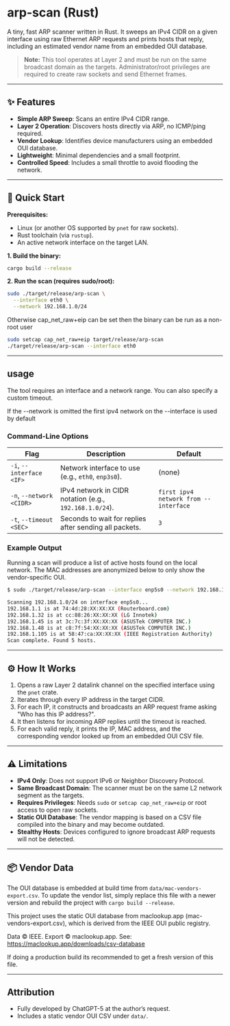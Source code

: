 # arp-scan (Rust)

A tiny, fast ARP scanner written in Rust. It sweeps an IPv4 CIDR on a given interface using raw Ethernet ARP requests and prints hosts that reply, including an estimated vendor name from an embedded OUI database.

> **Note:** This tool operates at Layer 2 and must be run on the same broadcast domain as the targets. Administrator/root privileges are required to create raw sockets and send Ethernet frames.

-----

## ✨ Features

  * **Simple ARP Sweep**: Scans an entire IPv4 CIDR range.
  * **Layer 2 Operation**: Discovers hosts directly via ARP, no ICMP/ping required.
  * **Vendor Lookup**: Identifies device manufacturers using an embedded OUI database.
  * **Lightweight**: Minimal dependencies and a small footprint.
  * **Controlled Speed**: Includes a small throttle to avoid flooding the network.

-----

## 🚀 Quick Start

**Prerequisites:**

  * Linux (or another OS supported by `pnet` for raw sockets).
  * Rust toolchain (via `rustup`).
  * An active network interface on the target LAN.

**1. Build the binary:**

```bash
cargo build --release
```

**2. Run the scan (requires sudo/root):**

```bash
sudo ./target/release/arp-scan \
  --interface eth0 \
  --network 192.168.1.0/24
```

Otherwise cap_net_raw+eip can be set then the binary can be run as a non-root user
```bash
sudo setcap cap_net_raw+eip target/release/arp-scan
./target/release/arp-scan --interface eth0
```

-----

## usage

The tool requires an interface and a network range. You can also specify a custom timeout.

If the --network is omitted the first ipv4 network on the --interface is used by default

### Command-Line Options

| Flag                     | Description                                            | Default |
| ------------------------ | ------------------------------------------------------ | ------- |
| `-i`, `--interface <IF>` | Network interface to use (e.g., `eth0`, `enp3s0`).     | (none)  |
| `-n`, `--network <CIDR>` | IPv4 network in CIDR notation (e.g., `192.168.1.0/24`). | `first ipv4 network from --interface`  |
| `-t`, `--timeout <SEC>`  | Seconds to wait for replies after sending all packets.  | `3`     |

### Example Output

Running a scan will produce a list of active hosts found on the local network. The MAC addresses are anonymized below to only show the vendor-specific OUI.

```bash
$ sudo ./target/release/arp-scan --interface enp5s0 --network 192.168.1.0/24 --timeout 2

Scanning 192.168.1.0/24 on interface enp5s0...
192.168.1.1 is at 74:4d:28:XX:XX:XX (Routerboard.com)
192.168.1.32 is at cc:88:26:XX:XX:XX (LG Innotek)
192.168.1.45 is at 3c:7c:3f:XX:XX:XX (ASUSTek COMPUTER INC.)
192.168.1.48 is at c8:7f:54:XX:XX:XX (ASUSTek COMPUTER INC.)
192.168.1.105 is at 58:47:ca:XX:XX:XX (IEEE Registration Authority)
Scan complete. Found 5 hosts.
```

-----

## ⚙️ How It Works

1.  Opens a raw Layer 2 datalink channel on the specified interface using the `pnet` crate.
2.  Iterates through every IP address in the target CIDR.
3.  For each IP, it constructs and broadcasts an ARP request frame asking "Who has this IP address?".
4.  It then listens for incoming ARP replies until the timeout is reached.
5.  For each valid reply, it prints the IP, MAC address, and the corresponding vendor looked up from an embedded OUI CSV file.

-----

## ⚠️ Limitations

  * **IPv4 Only**: Does not support IPv6 or Neighbor Discovery Protocol.
  * **Same Broadcast Domain**: The scanner must be on the same L2 network segment as the targets.
  * **Requires Privileges**: Needs `sudo` or `setcap cap_net_raw+eip` or root access to open raw sockets.
  * **Static OUI Database**: The vendor mapping is based on a CSV file compiled into the binary and may become outdated.
  * **Stealthy Hosts**: Devices configured to ignore broadcast ARP requests will not be detected.

-----

## 📦 Vendor Data

The OUI database is embedded at build time from `data/mac-vendors-export.csv`. To update the vendor list, simply replace this file with a newer version and rebuild the project with `cargo build --release`.

This project uses the static OUI database from maclookup.app
(mac-vendors-export.csv), which is derived from the IEEE OUI public registry.

Data © IEEE. Export © maclookup.app.
See: https://maclookup.app/downloads/csv-database

If doing a production build its recommended to get a fresh version of this file.


-----

## Attribution

  * Fully developed by ChatGPT-5 at the author’s request.
  * Includes a static vendor OUI CSV under `data/`.
